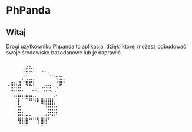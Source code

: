 # PhPanda

## Witaj

Drogi użytkowniku Phpanda to aplikacja, dzięki której
możesz odbudować swoje środowisko bazodanowe lub je naprawić.

⠀⠀⠀⠀⠀⢀⡀⠀⠀⠀⠀⠀⠀⠀⠀⠀<br/>
⠀⠀⠀⠀⢰⣿⡿⠗⠀⠠⠄⡀⠀⠀⠀⠀<br/>
⠀⠀⠀⠀⡜⢁⣀⡀⠀⠀⠀⠈⠑⢶⣶⡄<br/>
⢀⣶⣦⣸⠈⢿⣟⡇⠀⠀⣀⣀⠀⠘⡿⠃<br/>
⠀⢿⣿⣿⣄ ⠀⠠⢶⡂⢫⣿⢇⢀⠃⠀<br/>
⠀⠈⢿⡿⣿⣿⣶⣤⣀⣀⣀⣀⡠⠊⠀⠀<br/>
⠀⠀⠀⡇⠀⠀⠉⠙⠛⠿⣿⣿⣧⠀⠀⠀<br/>
⠀⠀⠀⣿⠀⠀⠀⠀⠀⠀⠘⣿⣿⡇⠀⠀<br/>
⠀⠀⠀⣿⣧⡤⠄⣀⣀⣀⣴⡟⠿⠃⠀⠀<br/>
⠀⠀⠀⢻⣿⣿⠉⠉⢹⣿⣿⠁⠀⠀⠀⠀<br/>
⠀⠀⠀⠀⠉⠁⠀⠀⠀⠉⠁⠀⠀⠀⠀⠀

[comment]: <> (TODO: There should be how to install it, and link to documentation. The rest of MD and Licence must be crated.)
